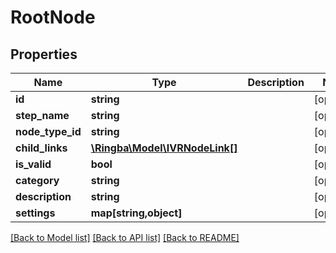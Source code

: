 # RootNode

## Properties
Name | Type | Description | Notes
------------ | ------------- | ------------- | -------------
**id** | **string** |  | [optional] 
**step_name** | **string** |  | [optional] 
**node_type_id** | **string** |  | [optional] 
**child_links** | [**\Ringba\Model\IVRNodeLink[]**](IVRNodeLink.md) |  | [optional] 
**is_valid** | **bool** |  | [optional] 
**category** | **string** |  | [optional] 
**description** | **string** |  | [optional] 
**settings** | **map[string,object]** |  | [optional] 

[[Back to Model list]](../README.md#documentation-for-models) [[Back to API list]](../README.md#documentation-for-api-endpoints) [[Back to README]](../README.md)


